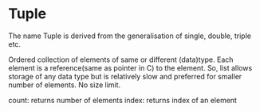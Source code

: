# Tuple
The name Tuple is derived from the generalisation of single, double, triple etc.

Ordered collection of elements of same or different (data)type.
Each element is a reference(same as pointer in C) to the element.
So, list allows storage of any data type but is relatively slow and preferred for smaller number of elements.
No size limit.


count: returns number of elements
index: returns index of an element